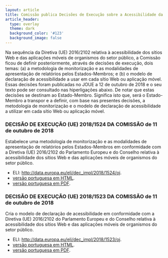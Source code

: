 ```yaml
---
layout: article
title: Comissão publica Decisões de Execução sobre a Acessibilidade da Web e das Aplicações Móveis
article_header:
  type: overlay
  theme: dark
  background_color: '#123'
  background_image: false
---
```

Na sequência da Diretiva (UE) 2016/2102 relativa à acessibilidade dos sítios Web e das aplicações móveis de organismos do setor público, a Comissão ficou de definir posteriormente, através de decisões de execução, dois temas: (a) a metodologia de monitorização e as modalidades de apresentação de relatórios pelos Estados-Membros; e (b) o modelo de declaração de acessibilidade a usar em cada sítio Web ou aplicação móvel. Essas decisões foram publicadas no JOUE a 12 de outubro de 2018 e o seu texto pode ser consultado nas hiperligações abaixo. De notar que estas decisões se destinam ao Estado-Membro. Significa isto que, será o Estado-Membro a transpor e a definir, com base nas presentes decisões, a metodologia de monitorização e o modelo de declaração de acessibilidade a utilizar em cada sítio Web ou aplicação móvel.

### DECISÃO DE EXECUÇÃO (UE) 2018/1524 DA COMISSÃO de 11 de outubro de 2018

Estabelece uma metodologia de monitorização e as modalidades de apresentação de relatórios pelos Estados-Membros em conformidade com a Diretiva (UE) 2016/2102 do Parlamento Europeu e do Conselho relativa à acessibilidade dos sítios Web e das aplicações móveis de organismos do setor público.

  * ELI: <http://data.europa.eu/eli/dec_impl/2018/1524/oj>.
  * [versão portuguesa em HTML](https://eur-lex.europa.eu/legal-content/PT/TXT/HTML/?uri=CELEX:32018D1524&qid=1539336854554&from=EN).
  * [versão portuguesa em PDF](https://eur-lex.europa.eu/legal-content/PT/TXT/PDF/?uri=CELEX:32018D1524&qid=1539336854554&from=EN).

### DECISÃO DE EXECUÇÃO (UE) 2018/1523 DA COMISSÃO de 11 de outubro de 2018

Cria o modelo de declaração de acessibilidade em conformidade com a Diretiva (UE) 2016/2102 do Parlamento Europeu e do Conselho relativa à acessibilidade dos sítios Web e das aplicações móveis de organismos do setor público.

  * ELI: <http://data.europa.eu/eli/dec_impl/2018/1523/oj>.
  * [versão portuguesa em HTML](https://eur-lex.europa.eu/legal-content/PT/TXT/HTML/?uri=CELEX:32018D1523&qid=1539336854554&from=EN).
  * [versão portuguesa em PDF](https://eur-lex.europa.eu/legal-content/PT/TXT/PDF/?uri=CELEX:32018D1523&qid=1539336854554&from=EN).
